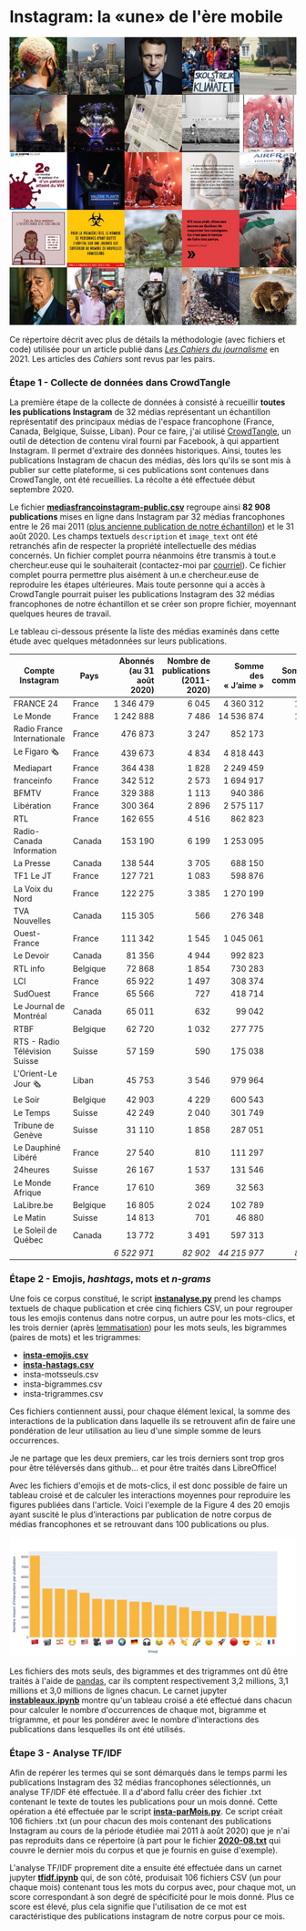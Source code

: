 # Instagram: la «une» de l'ère mobile

![Mosaïque de quelques-unes des images partagées par des médias francophones dans Instagram au cours de la deuxième décennie de ce siècle](images/INSTAGRAM-Illustration-18.jpg)

Ce répertoire décrit avec plus de détails la méthodologie (avec fichiers et code) utilisée pour un article publié dans [*Les Cahiers du journalisme*](http://cahiersdujournalisme.org/) en 2021. Les articles des *Cahiers* sont revus par les pairs.

### Étape 1 - Collecte de données dans CrowdTangle

La première étape de la collecte de données à consisté à recueillir **toutes les publications Instagram** de 32 médias représentant un échantillon représentatif des principaux médias de l'espace francophone (France, Canada, Belgique, Suisse, Liban). Pour ce faire, j'ai utilisé [CrowdTangle](https://www.crowdtangle.com/), un outil de détection de contenu viral fourni par Facebook, à qui appartient Instagram. Il permet d'extraire des données historiques. Ainsi, toutes les publications Instagram de chacun des médias, dès lors qu'ils se sont mis à publier sur cette plateforme, si ces publications sont contenues dans CrowdTangle, ont été recueillies. La récolte a été effectuée début septembre 2020.

Le fichier [**mediasfrancoinstagram-public.csv**](mediasfrancoinstagram-public.csv) regroupe ainsi **82&nbsp;908 publications** mises en ligne dans Instagram par 32 médias francophones entre le 26 mai 2011 ([plus ancienne publication de notre échantillon](https://www.instagram.com/p/EwS94/)) et le 31 août 2020. Les champs textuels `description` et `image_text` ont été retranchés afin de respecter la propriété intellectuelle des médias concernés. Un fichier complet pourra néanmoins être transmis à tout.e chercheur.euse qui le souhaiterait (contactez-moi par [courriel](roy.jean-hugues@uqam.ca)). Ce fichier complet pourra permettre plus aisément à un.e chercheur.euse de reproduire les étapes ultérieures. Mais toute personne qui a accès à CrowdTangle pourrait puiser les publications Instagram des 32 médias francophones de notre échantillon et se créer son propre fichier, moyennant quelques heures de travail.

Le tableau ci-dessous présente la liste des médias examinés dans cette étude avec quelques métadonnées sur leurs publications.


| Compte Instagram | Pays | Abonnés (au 31 août 2020) | Nombre de publications (2011-2020) | Somme des « J’aime » | Somme des commentaires | Somme des vues |
|---|---|--:|--:|--:|--:|--:|
| FRANCE 24 | France | 1 346 479 | 6 045 | 4 360 312 | 100 563 | 18 286 023 |
| Le Monde | France | 1 242 888 | 7 486 | 14 536 874 | 178 858 | 605 326 |
| Radio France Internationale | France | 476 873 | 3 247 | 852 173 | 17 509 | 1 895 300 |
| Le Figaro 🗞 | France | 439 673 | 4 834 | 4 818 443 | 96 956 | 2 298 006 |
| Mediapart | France | 364 438 | 1 828 | 2 249 459 | 66 421 | 986 458 |
| franceinfo | France | 342 512 | 2 573 | 1 694 917 | 36 465 | 7 332 685 |
| BFMTV | France | 329 388 | 1 113 | 940 386 | 32 936 | 9 213 586 |
| Libération | France | 300 364 | 2 896 | 2 575 117 | 41 349 | 1 577 385 |
| RTL | France | 162 655 | 4 516 | 862 823 | 27 351 | 703 952 |
| Radio-Canada Information | Canada | 153 190 | 6 199 | 1 253 095 | 36 502 | 7 962 640 |
| La Presse | Canada | 138 544 | 3 705 | 688 150 | 14 737 | 96 463 |
| TF1 Le JT | France | 127 721 | 1 083 | 598 876 | 12 599 | 5 819 446 |
| La Voix du Nord | France | 122 275 | 3 385 | 1 270 199 | 18 814 | 514 416 |
| TVA Nouvelles | Canada | 115 305 | 566 | 276 348 | 13 068 | 2 568 677 |
| Ouest-France | France | 111 342 | 1 545 | 1 045 061 | 13 589 | 181 895 |
| Le Devoir | Canada | 81 356 | 4 944 | 992 823 | 21 905 | 368 407 |
| RTL info | Belgique | 72 868 | 1 854 | 730 283 | 23 380 | 1 365 645 |
| LCI | France | 65 922 | 1 497 | 308 374 | 9 675 | 6 241 371 |
| SudOuest | France | 65 566 | 727 | 418 714 | 6 524 | 49 258 |
| Le Journal de Montréal | Canada | 65 011 | 632 | 99 042 | 4 070 | 157 544 |
| RTBF | Belgique | 62 720 | 1 032 | 277 775 | 7 983 | 676 828 |
| RTS - Radio Télévision Suisse | Suisse | 57 159 | 590 | 175 038 | 4 222 | 1 295 162 |
| L'Orient-Le Jour 🗞 | Liban | 45 753 | 3 546 | 979 964 | 20 008 | 1 256 818 |
| Le Soir | Belgique | 42 903 | 4 229 | 600 543 | 12 462 | 511 872 |
| Le Temps | Suisse | 42 249 | 2 040 | 301 749 | 5 037 | 10 945 |
| Tribune de Genève | Suisse | 31 110 | 1 858 | 287 051 | 5 746 | 270 169 |
| Le Dauphiné Libéré | France | 27 540 | 810 | 111 297 | 2 025 | 60 967 |
| 24heures | Suisse | 26 167 | 1 537 | 131 546 | 3 607 | 132 621 |
| Le Monde Afrique | France | 17 610 | 369 | 32 563 | 588 | 222 |
| LaLibre.be | Belgique | 16 805 | 2 024 | 102 789 | 2 224 | 164 665 |
| Le Matin | Suisse | 14 813 | 701 | 46 880 | 1 138 | 1 273 |
| Le Soleil de Québec | Canada | 13 772 | 3 491 | 597 313 | 18 196 | 20 447 |
|  |  | *6 522 971* | *82 902* | *44 215 977* | *856 507* | *72 626 472* |

### Étape 2 - Emojis, *hashtags*, mots et *n-grams*

Une fois ce corpus constitué, le script [**instanalyse.py**](instanalyse.py) prend les champs textuels de chaque publication et crée cinq fichiers CSV, un pour regrouper tous les emojis contenus dans notre corpus, un autre pour les mots-clics, et les trois dernier (après [lemmatisation](https://fr.wikipedia.org/wiki/Lemmatisation)) pour les mots seuls, les bigrammes (paires de mots) et les trigrammes:

- [**insta-emojis.csv**](insta-emojis.csv)
- [**insta-hastags.csv**](insta-hastags.csv)
- insta-motsseuls.csv
- insta-bigrammes.csv
- insta-trigrammes.csv

Ces fichiers contiennent aussi, pour chaque élément lexical, la somme des interactions de la publication dans laquelle ils se retrouvent afin de faire une pondération de leur utilisation au lieu d'une simple somme de leurs occurrences.

Je ne partage que les deux premiers, car les trois derniers sont trop gros pour être téléversés dans github... et pour être traités dans LibreOffice!

Avec les fichiers d'emojis et de mots-clics, il est donc possible de faire un tableau croisé et de calculer les interactions moyennes pour reproduire les figures publiées dans l'article. Voici l'exemple de la Figure 4 des 20 emojis ayant suscité le plus d’interactions par publication de notre corpus de médias francophones et se retrouvant dans 100 publications ou plus.

![Les 20 emojis ayant suscité le plus d’interactions par publication](images/INSTAGRAM-Figure-04.png)

Les fichiers des mots seuls, des bigrammes et des trigrammes ont dû être traités à l'aide de [pandas](https://github.com/jhroy/tuto-pandas/), car ils comptent respectivement 3,2 millions, 3,1 millions et 3,0 millions de lignes chacun. Le carnet jupyter [**instableaux.ipynb**](instableaux.ipynb) montre qu'un tableau croisé a été effectué dans chacun pour calculer le nombre d'occurrences de chaque mot, bigramme et trigramme, et pour les pondérer avec le nombre d'interactions des publications dans lesquelles ils ont été utilisés.

### Étape 3 - Analyse TF/IDF

Afin de repérer les termes qui se sont démarqués dans le temps parmi les publications Instagram des 32 médias francophones sélectionnés, un analyse TF/IDF été effectuée. Il a d'abord fallu créer des fichier .txt contenant le texte de toutes les publications pour un mois donné. Cette opération a été effectuée par le script [**insta-parMois.py**](insta-parMois.py). Ce script créait 106 fichiers .txt (un pour chacun des mois contenant des publications Instagram au cours de la période étudiée mai 2011 à août 2020) que je n'ai pas reproduits dans ce répertoire (à part pour le fichier [**2020-08.txt**](2020-08.txt) qui couvre le dernier mois du corpus et que je fournis en guise d'exemple).

L'analyse TF/IDF proprement dite a ensuite été effectuée dans un carnet jupyter [**tfidf.ipynb**](tfidf.ipynb) qui, de son côté, produisait 106 fichiers CSV (un pour chaque mois) contenant tous les mots du corpus avec, pour chaque mot, un score correspondant à son degré de spécificité pour le mois donné. Plus ce score est élevé, plus cela signifie que l'utilisation de ce mot est caractéristique des publications instagram de notre corpus pour ce mois.

